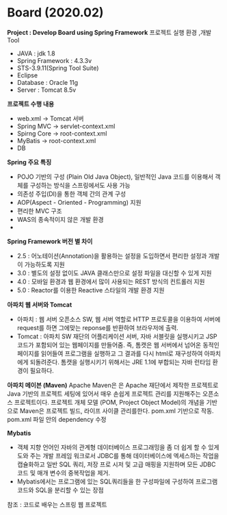 # Board (2020.02)

**Project : Develop Board using Spring Framework**
프로젝트 실행 환경 ,개발 Tool
- JAVA : jdk 1.8
- Spring Framework : 4.3.3v
- STS-3.9.11(Spring Tool Suite)
- Eclipse
- Database : Oracle 11g
- Server : Tomcat 8.5v


**프로젝트 수행 내용**
- web.xml -> Tomcat 서버
- Spring MVC -> servlet-context.xml
- Spirng Core -> root-context.xml
- MyBatis -> root-context.xml
- DB

**Spring 주요 특징**
- POJO 기반의 구성 (Plain Old Java Object), 일반적인 Java 코드를 이용해서 객체를 구성하는 방식을 스프링에서도 사용 가능
- 의존성 주입(DI)을 통한 객체 간의 관계 구성
- AOP(Aspect - Oriented - Programming) 지원
- 편리한 MVC 구조
- WAS의 종속적이지 않은 개발 환경
-
**Spring Framework 버전 별 차이**
- 2.5 : 어노테이션(Annotation)을 활용하는 설정을 도입하면서 편리한 설정과 개발이 가능하도록 지원
- 3.0 : 별도의 설정 없이도 JAVA 클래스만으로 설정 파일을 대신할 수 있게 지원
- 4.0 : 모바일 환경과 웹 환경에서 많이 사용되는 REST 방식의 컨트롤러 지원
- 5.0 : Reactor를 이용한 Reactive 스타일의 개발 환경 지원

**아파치 웹 서버와 Tomcat**
- 아파치 : 웹 서버 오픈소스 SW, 웹 서버 역할로 HTTP 프로토콜을 이용하여 서버에 request를 하면 그에맞는 reponse를 반환하여 브라우저에 출력.
- Tomcat : 아파치 SW 재단의 어플리케이션 서버, 자바 서블릿을 실행시키고 JSP 코드가 포함되어 있는 웹페이지를 만들어줌. 즉, 톰캣은 웹 서버에서 넘어온 동적인 페이지를 읽어들여 프로그램을 실행하고 그 결과를 다시 html로 재구성하여 아파치에게 되돌려준다. 톰캣을 실행시키기 위해서는 JRE 1.1에 부합되는 자바 런타임 환경이 필요하다.

**아파치 메이븐 (Maven)**
Apache Maven은 은 Apache 재단에서 제작한 프로젝트로 Java 기반의 프로젝트 세팅에 있어서 매우 손쉽게 프로젝트 관리를 지원해주는 오픈소스 프로젝트이다.
프로젝트 개체 모델 (POM, Project Object Model)의 개념을 기반으로 Maven은 프로젝트 빌드, 라이프 사이클 관리를한다.
pom.xml 기반으로 작동.
pom.xml 파일 안의 dependency 수정

**Mybatis**
- 객체 지향 언어인 자바의 관계형 데이터베이스 프로그래밍을 좀 더 쉽게 할 수 있게 도와 주는 개발 프레임 워크로서 JDBC를 통해 데이터베이스에 엑세스하는 작업을 캡슐화하고 일반 SQL 쿼리, 저장 프로 시저 및 고급 매핑을 지원하며 모든 JDBC 코드 및 매개 변수의 중복작업을 제거.
- Mybatis에서는 프로그램에 있는 SQL쿼리들을 한 구성파일에 구성하여 프로그램 코드와 SQL을 분리할 수 있는 장점


참조 : 코드로 배우는 스프링 웹 프로젝트
